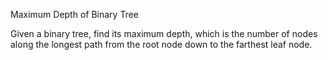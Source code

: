 Maximum Depth of Binary Tree

Given a binary tree, find its maximum depth, which is the number of nodes along the longest path from the root node down to the farthest leaf node.
